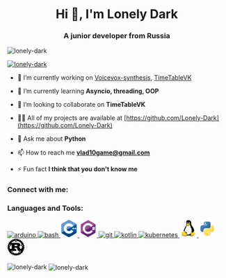<h1 align="center">Hi 👋, I'm Lonely Dark</h1>
<h3 align="center">A junior developer from Russia</h3>

<p align="left"> <img src="https://komarev.com/ghpvc/?username=lonely-dark&label=Profile%20views&color=0e75b6&style=flat" alt="lonely-dark" /> </p>

<p align="left"> <a href="https://github.com/ryo-ma/github-profile-trophy"><img src="https://github-profile-trophy.vercel.app/?username=lonely-dark" alt="lonely-dark" /></a> </p>

- 🔭 I’m currently working on [Voicevox-synthesis](https://github.com/Lonely-Dark/Voicevox-synthesis.git), [TimeTableVK](https://github.com/Lonely-Dark/TimeTableVK)

- 🌱 I’m currently learning **Asyncio, threading, OOP**

- 👯 I’m looking to collaborate on **TimeTableVK**

- 👨‍💻 All of my projects are available at [https://github.com/Lonely-Dark](https://github.com/Lonely-Dark)

- 💬 Ask me about **Python**

- 📫 How to reach me **vlad10game@gmail.com**

- ⚡ Fun fact **I think that you don't know me**

<h3 align="left">Connect with me:</h3>
<p align="left">
</p>

<h3 align="left">Languages and Tools:</h3>
<p align="left"> <a href="https://www.arduino.cc/" target="_blank" rel="noreferrer"> <img src="https://cdn.worldvectorlogo.com/logos/arduino-1.svg" alt="arduino" width="40" height="40"/> </a> <a href="https://www.gnu.org/software/bash/" target="_blank" rel="noreferrer"> <img src="https://www.vectorlogo.zone/logos/gnu_bash/gnu_bash-icon.svg" alt="bash" width="40" height="40"/> </a> <a href="https://www.w3schools.com/cpp/" target="_blank" rel="noreferrer"> <img src="https://raw.githubusercontent.com/devicons/devicon/master/icons/cplusplus/cplusplus-original.svg" alt="cplusplus" width="40" height="40"/> </a> <a href="https://www.w3schools.com/cs/" target="_blank" rel="noreferrer"> <img src="https://raw.githubusercontent.com/devicons/devicon/master/icons/csharp/csharp-original.svg" alt="csharp" width="40" height="40"/> </a> <a href="https://git-scm.com/" target="_blank" rel="noreferrer"> <img src="https://www.vectorlogo.zone/logos/git-scm/git-scm-icon.svg" alt="git" width="40" height="40"/> </a> <a href="https://kotlinlang.org" target="_blank" rel="noreferrer"> <img src="https://www.vectorlogo.zone/logos/kotlinlang/kotlinlang-icon.svg" alt="kotlin" width="40" height="40"/> </a> <a href="https://kubernetes.io" target="_blank" rel="noreferrer"> <img src="https://www.vectorlogo.zone/logos/kubernetes/kubernetes-icon.svg" alt="kubernetes" width="40" height="40"/> </a> <a href="https://www.linux.org/" target="_blank" rel="noreferrer"> <img src="https://raw.githubusercontent.com/devicons/devicon/master/icons/linux/linux-original.svg" alt="linux" width="40" height="40"/> </a> <a href="https://www.python.org" target="_blank" rel="noreferrer"> <img src="https://raw.githubusercontent.com/devicons/devicon/master/icons/python/python-original.svg" alt="python" width="40" height="40"/> </a> <a href="https://www.rust-lang.org" target="_blank" rel="noreferrer"> <img src="https://raw.githubusercontent.com/devicons/devicon/master/icons/rust/rust-plain.svg" alt="rust" width="40" height="40"/> </a> </p>

<p><img align="left" src="https://github-readme-stats.vercel.app/api/top-langs?username=lonely-dark&show_icons=true&locale=en&layout=compact" alt="lonely-dark" /></p>

<p>&nbsp;<img align="center" src="https://github-readme-stats.vercel.app/api?username=lonely-dark&show_icons=true&locale=en" alt="lonely-dark" /></p>
